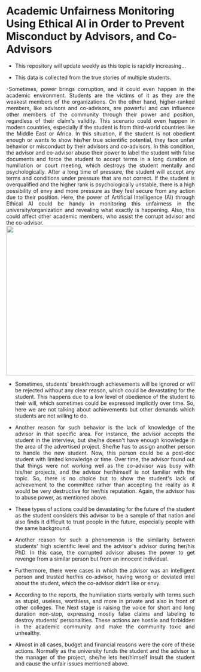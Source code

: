 # Academic Unfairness Monitoring Using Ethical AI in Order to Prevent Misconduct by Advisors, and Co-Advisors

- This repository will update weekly as this topic is rapidly increasing...
  
- This data is collected from the true stories of multiple students.
<div align="justify">
-Sometimes, power brings corruption, and it could even happen in the academic environment. Students are the victims of it as they are the weakest members of the organizations. On the other hand, higher-ranked members, like advisors and co-advisors, are powerful and can influence other members of the community through their power and position, regardless of their claim's validity. This scenario could even happen in modern countries, especially if the student is from third-world countries like the Middle East or Africa. In this situation, if the student is not obedient enough or wants to show his/her true scientific potential, they face unfair behavior or misconduct by their advisors and co-advisors. In this condition, the advisor and co-advisor abuse their power to label the student with false documents and force the student to accept terms in a long duration of humiliation or court meeting, which destroys the student mentally and psychologically. After a long time of pressure, the student will accept any terms and conditions under pressure that are not correct. If the student is overqualified and the higher rank is psychologically unstable, there is a high possibility of envy and more pressure as they feel secure from any action due to their position. Here, the power of Artificial Intelligence (AI) through Ethical AI could be handy in monitoring this unfairness in the university/organization and revealing what exactly is happening. Also, this could affect other academic members, who assist the corrupt advisor and the co-advisor.

</div>

<div style="text-align: center;">
    <img src="https://github.com/user-attachments/assets/3d166f87-9259-4cfc-8753-720e75a441bc" width="810" height="400">
</div>

<div align="justify">

- Sometimes, students' breakthrough achievements will be ignored or will be rejected without any clear reason, which could be devastating for the student. This happens due to a low level of obedience of the student to their will, which sometimes could be expressed implicitly over time. So, here we are not talking about achievements but other demands which students are not willing to do.
    
- Another reason for such behavior is the lack of knowledge of the advisor in that specific area. For instance, the advisor accepts the student in the interview, but she/he doesn't have enough knowledge in the area of the advertised project. She/he has to assign another person to handle the new student. Now, this person could be a post-doc student with limited knowledge or time. Over time, the advisor found out that things were not working well as the co-advisor was busy with his/her projects, and the advisor her/himself is not familiar with the topic. So, there is no choice but to show the student's lack of achievement to the committee rather than accepting the reality as it would be very destructive for her/his reputation. Again, the advisor has to abuse power, as mentioned above.

- These types of actions could be devastating for the future of the student as the student considers this advisor to be a sample of that nation and also finds it difficult to trust people in the future, especially people with the same background.

- Another reason for such a phenomenon is the similarity between students' high scientific level and the advisor's advisor during her/his PhD. In this case, the corrupted advisor abuses the power to get revenge from a similar person but from an innocent individual.

- Furthermore, there were cases in which the advisor was an intelligent person and trusted her/his co-advisor, having wrong or deviated intel about the student, which the co-advisor didn't like or envy.

- According to the reports, the humiliation starts verbally with terms such as stupid, useless, worthless, and more in private and also in front of other colleges. The Next stage is raising the voice for short and long duration non-stop, expressing mostly false claims and labeling to destroy students' personalities. These actions are hostile and forbidden in the academic community and make the community toxic and unhealthy.

- Almost in all cases, budget and financial reasons were the core of these actions. Normally as the university funds the student and the advisor is the manager of the project, she/he lets her/himself insult the student and cause the unfair issues mentioned above.
  
</div>



